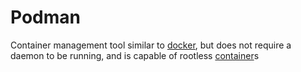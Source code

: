 # Podman

Container management tool similar to [docker](https://github.com/disc0ninja/zet/search?q=docker), but does not require a daemon to be running, and is capable of rootless [container](https://github.com/disc0ninja/zet/search?q=container)s
